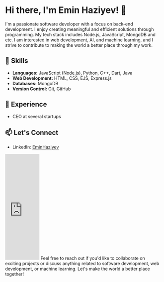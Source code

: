 # Hi there, I'm Emin Haziyev! 👋


I'm a passionate software developer with a focus on back-end development. I enjoy creating meaningful and efficient solutions through programming. My tech stack includes Node.js, JavaScript, MongoDB and etc. I am interested in web development, AI, and machine learning, and I strive to contribute to making the world a better place through my work.

## 🚀 Skills
- **Languages:** JavaScript (Node.js), Python, C++, Dart, Java
- **Web Development:** HTML, CSS, EJS, Express.js
- **Databases:** MongoDB
- **Version Control:** Git, GitHub

## 💼 Experience
- CEO at several startups

## 📫 Let's Connect
- LinkedIn: [EminHaziyev](https://www.linkedin.com/in/eminhaziyev/)

<iframe src="https://actdoor.onrender.com/api/getActivity/{username}?type=rectangle&theme=dark" width="110px" height="340px" frameborder="0"></iframe>
Feel free to reach out if you'd like to collaborate on exciting projects or discuss anything related to software development, web development, or machine learning. Let's make the world a better place together!

